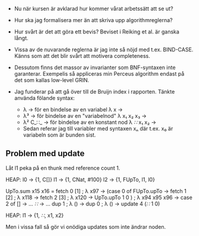 

- Nu när kursen är avklarad hur kommer vårat arbetssätt att se ut?

- Hur ska jag formalisera mer än att skriva upp algorithmreglerna?

- Hur svårt är det att göra ett bevis? Beviset i Reiking et al. är ganska 
  långt.

- Vissa av de nuvarande reglerna är jag inte så nöjd med t.ex. BIND-CASE. 
  Känns som att det blir svårt att motivera completeness.

- Dessutom finns det massor av invarianter som BNF-syntaxen inte garanterar. 
  Exempelis så appliceras min Perceus algorithm endast på det som kallas 
  low-level GRIN.

- Jag funderar på att gå över till de Bruijn index i rapporten. 
  Tänkte använda fölande syntax: 

  * λ →  för en bindelse av en variabel λ x →
  * λ³ → för bindelse av en "variabelnod" λ x₁ x₂ x₃ →
  * λ² C_∷_  → för bindelse av en konstant nod λ _∷_ x₁ x₂ →
  * Sedan referar jag till variabler med syntaxen xₙ där 
    t.ex. x₀ är variabeln som är bunden sist. 
    
Problem med update
------------------

Låt l1 peka på en thunk med reference count 1.

HEAP: 
  l0 -> {1, C[]}
  l1 -> {1, CNat, #100}
  l2 -> {1, FUpTo, l1, l0}

UpTo.sum x15 x16 =
  fetch 0 [1] ; λ x97 →
  (case 0 of
     FUpTo.upTo →
       fetch 1 [2] ; λ x118 →
       fetch 2 [3] ; λ x120 →
       UpTo.upTo 1 0
  ) ; λ x94 x95 x96 →
  case 2 of
    [] → ...
    _∷_ → 
       ...
       dup 1 ; λ () → 
       dup 0 ; λ () → 
       update 4 (_∷_ 1 0)

HEAP: l1 -> {1, _∷_, x1, x2}
       
Men i vissa fall så gör vi onödiga updates som inte ändrar noden.
